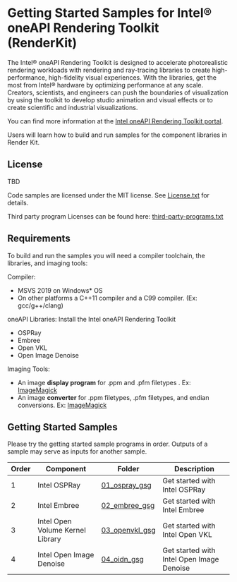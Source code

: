 # Getting Started Samples for Intel® oneAPI Rendering Toolkit (RenderKit)

The Intel® oneAPI Rendering Toolkit is designed to accelerate photorealistic rendering workloads with rendering and ray-tracing libraries to create high-performance, high-fidelity visual experiences. With the libraries, get the most from Intel® hardware by optimizing performance at any scale. Creators, scientists, and engineers can push the boundaries of visualization by using the toolkit to develop studio animation and visual effects or to create scientific and industrial visualizations.

You can find more information at the [ Intel oneAPI Rendering Toolkit portal](https://software.intel.com/content/www/us/en/develop/tools/oneapi/rendering-toolkit.html).

Users will learn how to build and run samples for the component libraries in Render Kit.

## License

TBD

Code samples are licensed under the MIT license. See
[License.txt](https://github.com/oneapi-src/oneAPI-samples/blob/master/License.txt) for details.

Third party program Licenses can be found here: [third-party-programs.txt](https://github.com/oneapi-src/oneAPI-samples/blob/master/third-party-programs.txt)

## Requirements

To build and run the samples you will need a compiler toolchain, the libraries, and imaging tools:

Compiler:
- MSVS 2019 on Windows* OS
- On other platforms a C++11 compiler and a C99 compiler. (Ex: gcc/g++/clang)

oneAPI Libraries:
Install the Intel oneAPI Rendering Toolkit
- OSPRay
- Embree
- Open VKL
- Open Image Denoise

Imaging Tools:
- An image **display program** for .ppm and .pfm filetypes . Ex: [ImageMagick](https://www.imagemagick.org/)
- An image **converter** for .ppm filetypes, .pfm filetypes, and endian conversions. Ex: [ImageMagick](https://www.imagemagick.org/)

## Getting Started Samples

Please try the getting started sample programs in order.  Outputs of a sample may serve as inputs for another sample.

| Order | Component      | Folder                                             | Description |
| -- | --------- | ------------------------------------------------ | - |
| 1 | Intel OSPRay | [01_ospray_gsg](01_ospray_gsg)                     | Get started with Intel OSPRay |
| 2 | Intel Embree | [02_embree_gsg](02_embree_gsg)| Get started with Intel Embree |
| 3 | Intel Open Volume Kernel Library | [03_openvkl_gsg](03_openvkl_gsg)| Get started with Intel Open VKL |
| 4 | Intel Open Image Denoise | [04_oidn_gsg](04_oidn_gsg) | Get started with Intel Open Image Denoise |
